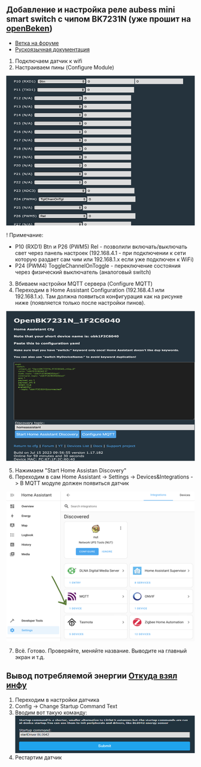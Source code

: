 ## Добавление и настройка реле aubess mini smart switch с чипом BK7231N (уже прошит на [openBeken](https://github.com/openshwprojects/OpenBK7231T_App))

- [Ветка на форуме](https://www.elektroda.com/rtvforum/topic3912748.html)
- [Рускоязычная документация](https://www.v-elite.ru/t34)

1. Подключаем датчик к wifi
2. Настраиваем пины (Configure Module)

<img src="./pins-settings.png" width="100%" height="400" />

! Примечание:

- P10 (RXD1) Btn и P26 (PWM5) Rel - позволили включать/выключать свет через панель настроек (192.168.4.1 - при подключении к сети которую раздает сам чим или 192.168.1.x если уже подключен к WiFi)
- P24 (PWM4) ToggleChannelOnToggle - переключение состояния через физический выключатель (аналоговый switch)

3. Вбиваем настройки MQTT сервера (Configure MQTT)
4. Переходим в Home Assistant Configuration (192.168.4.1 или 192.168.1.x). Там должна появиться конфигурация как на рисунке ниже (появляется только после настройки пинов).

<img src="./hm-conf.png" width="100%" height="400" />

5. Нажимаем "Start Home Assistan Discovery"
6. Переходим в сам Home Assistant -> Settings -> Devices&Integrations -> В MQTT модуле должен появиться датчик

<img src="./hm-mqtt-device.png" width="100%" height="400" />

7. Всё. Готово. Проверяйте, меняйте название. Выводите на главный экран и т.д.

## Вывод потребляемой энергии [Откуда взял инфу](https://www.elektroda.com/rtvforum/viewtopic.php?p=20266899#20266899)

1. Переходим в настройки датчика
2. Config -> Change Startup Command Text
3. Вводим вот такую команду:
   <img src="./power-monitor.png" width="100%" height="100" />
4. Рестартим датчик
